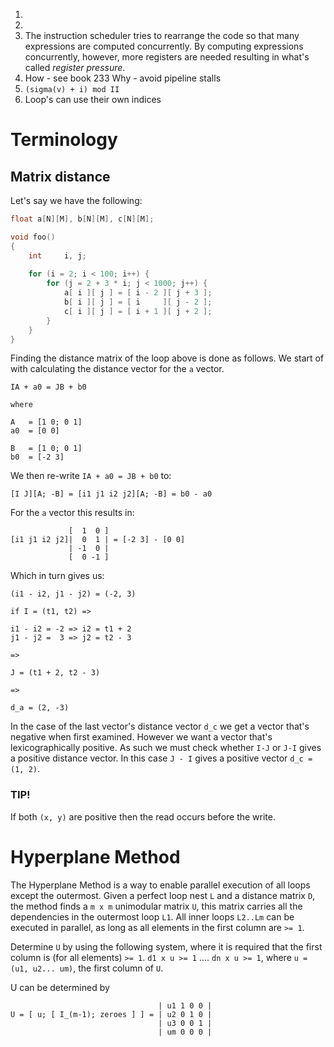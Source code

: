 1.   
2.
3.  The instruction scheduler tries to rearrange the code so that many
    expressions are computed concurrently. By computing expressions
    concurrently, however, more registers are needed resulting in what's
    called *register pressure*.
4.  How - see book 233
    Why - avoid pipeline stalls
5.  `(sigma(v) + i) mod II`
6.  Loop's can use their own indices

Terminology
===========

## Matrix distance ##

Let's say we have the following:

```c
float a[N][M], b[N][M], c[N][M];

void foo()
{
    int     i, j;
    
    for (i = 2; i < 100; i++) {
        for (j = 2 + 3 * i; j < 1000; j++) {
            a[ i ][ j ] = [ i - 2 ][ j + 3 ];
            b[ i ][ j ] = [ i     ][ j - 2 ];
            c[ i ][ j ] = [ i + 1 ][ j + 2 ];
        }
    }
}
```

Finding the distance matrix of the loop above is done as follows.
We start of with calculating the distance vector for the `a` vector.

```
IA + a0 = JB + b0

where

A   = [1 0; 0 1]
a0  = [0 0]

B   = [1 0; 0 1]
b0  = [-2 3]
```

We then re-write `IA + a0 = JB + b0` to:

```
[I J][A; -B] = [i1 j1 i2 j2][A; -B] = b0 - a0
```

For the `a` vector this results in:

```
             [  1  0 ]
[i1 j1 i2 j2]|  0  1 | = [-2 3] - [0 0]
             | -1  0 | 
             [  0 -1 ]

```

Which in turn gives us:

```
(i1 - i2, j1 - j2) = (-2, 3)

if I = (t1, t2) =>

i1 - i2 = -2 => i2 = t1 + 2
j1 - j2 =  3 => j2 = t2 - 3

=>

J = (t1 + 2, t2 - 3)

=>

d_a = (2, -3)
```

In the case of the last vector's distance vector `d_c` we get a vector
that's negative when first examined. However we want a vector that's
lexicographically positive. As such we must check whether `I-J` or `J-I`
gives a positive distance vector. In this case `J - I` gives a positive
vector `d_c = (1, 2)`.

### TIP! ###
If both `(x, y)` are positive then the read occurs before the write.

Hyperplane Method
=================
The Hyperplane Method is a way to enable parallel execution of all loops
except the outermost. Given a perfect loop nest `L` and a distance matrix
`D`, the method finds a `m x m` unimodular matrix `U`, this matrix carries
all the dependencies in the outermost loop `L1`. All inner loops `L2..Lm`
can be executed in parallel, as long as all elements in the first column
are `>= 1`. 

Determine `U` by using the following system, where it is required that the
first column is (for all elements) `>= 1`.
`d1 x u >= 1` .... `dn x u >= 1`, where `u = (u1, u2... um)`, the first
column of `U`.

U can be determined by 
```
                                 | u1 1 0 0 |
U = [ u; [ I_(m-1); zeroes ] ] = | u2 0 1 0 |
                                 | u3 0 0 1 |
                                 | um 0 0 0 |
```
